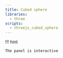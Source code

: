 ```yaml
---
title: Cubed sphere
libraries:
  - three
scripts:
  - threejs_cubed_sphere
---
```


!!! hint

    The panel is interactive

<div class="three-diagram" id="three-cubed-sphere"></div>